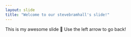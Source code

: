 ```yaml
---
layout: slide
title: "Welcome to our stevebramhall's slide!"
---
```

This is my awesome slide :tada:
Use the left arrow to go back!
